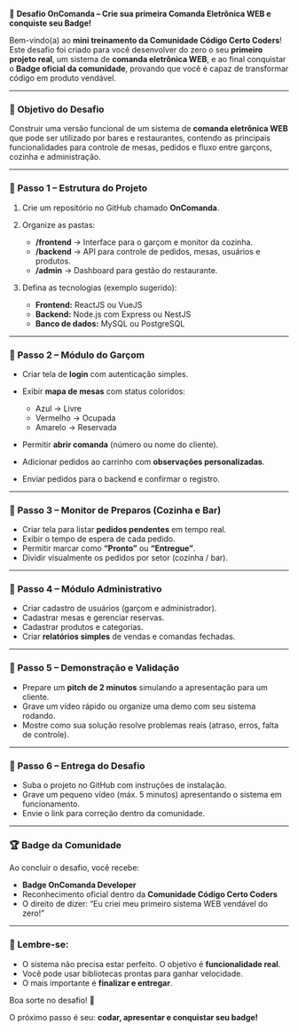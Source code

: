 🚀 **Desafio OnComanda – Crie sua primeira Comanda Eletrônica WEB e conquiste seu Badge!**

Bem-vindo(a) ao **mini treinamento da Comunidade Código Certo Coders**!
Este desafio foi criado para você desenvolver do zero o seu **primeiro projeto real**, um sistema de **comanda eletrônica WEB**, e ao final conquistar o **Badge oficial da comunidade**, provando que você é capaz de transformar código em produto vendável.

---

### 🎯 Objetivo do Desafio

Construir uma versão funcional de um sistema de **comanda eletrônica WEB** que pode ser utilizado por bares e restaurantes, contendo as principais funcionalidades para controle de mesas, pedidos e fluxo entre garçons, cozinha e administração.

---

### 🔹 Passo 1 – Estrutura do Projeto

1. Crie um repositório no GitHub chamado **OnComanda**.
2. Organize as pastas:

   * **/frontend** → Interface para o garçom e monitor da cozinha.
   * **/backend** → API para controle de pedidos, mesas, usuários e produtos.
   * **/admin** → Dashboard para gestão do restaurante.
3. Defina as tecnologias (exemplo sugerido):

   * **Frontend:** ReactJS ou VueJS
   * **Backend:** Node.js com Express ou NestJS
   * **Banco de dados:** MySQL ou PostgreSQL

---

### 🔹 Passo 2 – Módulo do Garçom

* Criar tela de **login** com autenticação simples.
* Exibir **mapa de mesas** com status coloridos:

  * Azul → Livre
  * Vermelho → Ocupada
  * Amarelo → Reservada
* Permitir **abrir comanda** (número ou nome do cliente).
* Adicionar pedidos ao carrinho com **observações personalizadas**.
* Enviar pedidos para o backend e confirmar o registro.

---

### 🔹 Passo 3 – Monitor de Preparos (Cozinha e Bar)

* Criar tela para listar **pedidos pendentes** em tempo real.
* Exibir o tempo de espera de cada pedido.
* Permitir marcar como **“Pronto”** ou **“Entregue”**.
* Dividir visualmente os pedidos por setor (cozinha / bar).

---

### 🔹 Passo 4 – Módulo Administrativo

* Criar cadastro de usuários (garçom e administrador).
* Cadastrar mesas e gerenciar reservas.
* Cadastrar produtos e categorias.
* Criar **relatórios simples** de vendas e comandas fechadas.

---

### 🔹 Passo 5 – Demonstração e Validação

* Prepare um **pitch de 2 minutos** simulando a apresentação para um cliente.
* Grave um vídeo rápido ou organize uma demo com seu sistema rodando.
* Mostre como sua solução resolve problemas reais (atraso, erros, falta de controle).

---

### 🔹 Passo 6 – Entrega do Desafio

* Suba o projeto no GitHub com instruções de instalação.
* Grave um pequeno vídeo (máx. 5 minutos) apresentando o sistema em funcionamento.
* Envie o link para correção dentro da comunidade.

---

### 🏆 Badge da Comunidade

Ao concluir o desafio, você recebe:

* **Badge OnComanda Developer**
* Reconhecimento oficial dentro da **Comunidade Código Certo Coders**
* O direito de dizer: “Eu criei meu primeiro sistema WEB vendável do zero!”

---

### 📌 Lembre-se:

* O sistema não precisa estar perfeito. O objetivo é **funcionalidade real**.
* Você pode usar bibliotecas prontas para ganhar velocidade.
* O mais importante é **finalizar e entregar**.

Boa sorte no desafio! 🚀

O próximo passo é seu: **codar, apresentar e conquistar seu badge!**
